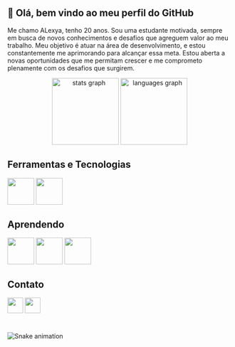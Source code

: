 ## 👋 Olá, bem vindo ao meu perfil do GitHub

Me chamo ALexya, tenho 20 anos. Sou uma estudante motivada, sempre em busca de novos conhecimentos e desafios que agreguem valor ao meu trabalho. Meu objetivo é atuar na área de desenvolvimento, e estou constantemente me aprimorando para alcançar essa meta. Estou aberta a novas oportunidades que me permitam crescer e me comprometo plenamente com os desafios que surgirem.

<div align="center">
  <img src="https://github-readme-stats.vercel.app/api?username=AlexyaF&hide_title=false&hide_rank=false&show_icons=true&include_all_commits=true&count_private=true&disable_animations=false&theme=dracula&locale=en&hide_border=false" height="150" alt="stats graph"  />
  <img src="https://github-readme-stats.vercel.app/api/top-langs?username=AlexyaF&locale=en&hide_title=false&layout=compact&card_width=320&langs_count=5&theme=dracula&hide_border=false" height="150" alt="languages graph"  />
</div>

## Ferramentas e Tecnologias
<span>
  <img loading="lazy" src="https://cdn.jsdelivr.net/gh/devicons/devicon@latest/icons/python/python-original.svg" width="60" height="60" padding=10px />
  <img loading="lazy" src="https://cdn.jsdelivr.net/gh/devicons/devicon@latest/icons/mysql/mysql-plain-wordmark.svg"  width="60" height="60" padding=10px />      
</span>

## Aprendendo
<span>
<img loading="lazy" src="https://cdn.jsdelivr.net/gh/devicons/devicon@latest/icons/html5/html5-original-wordmark.svg" width="60" height="60" padding=10px />
<img loading="lazy" src="https://cdn.jsdelivr.net/gh/devicons/devicon@latest/icons/css3/css3-original-wordmark.svg" width="60" height="60" padding=10px />
<img loading="lazy" src="https://cdn.jsdelivr.net/gh/devicons/devicon@latest/icons/javascript/javascript-original.svg" width="60" height="60" padding=10px />       
</span>  

## Contato
<span>
  <a href="https://www.linkedin.com/in/alexya-fortunato/" target="_blank"><img src="https://img.shields.io/static/v1?message=LinkedIn&logo=linkedin&label=&color=0077B5&logoColor=white&labelColor=&style=for-the badge" height="35"></a>
  <a href="mailto:seuemail@gmail.com" target="_blank"> <img src="https://img.shields.io/static/v1?message=Gmail&logo=gmail&label=&color=D14836&logoColor=white&labelColor=&style=for-the-badge" height="35"> </a>
</span>  


###

<br clear="both">

<img src="https://raw.githubusercontent.com/AlexyaF/AlexyaF/output/snake.svg" alt="Snake animation" />

###
